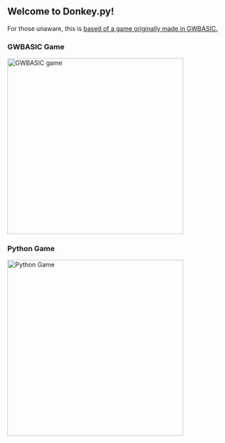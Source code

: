 ## Welcome to Donkey.py!
For those unaware, this is [based of a game originally made in GWBASIC.](https://www.pcjs.org/software/pcx86/app/ibm/basic/1.00/donkey/)

### GWBASIC Game

<img src="https://www.pcjs.org/software/pcx86/app/ibm/basic/1.00/donkey/images/screenshot.png" alt="GWBASIC game" width="400"/>

### Python Game

<img src="https://i.ibb.co/7CqQPbx/image.png" alt="Python Game" width="400"/>
